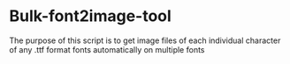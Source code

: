 # Bulk-font2image-tool
The purpose of this script is to get image files of each individual character of any .ttf format fonts automatically on multiple fonts
